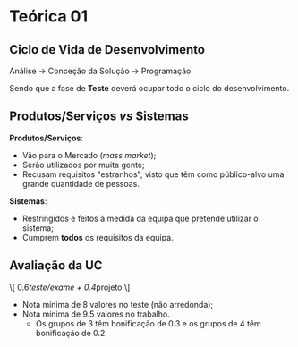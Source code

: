 # Teórica 01

## Ciclo de Vida de Desenvolvimento

Análise &rarr; Conceção da Solução &rarr; Programação


Sendo que a fase de **Teste** deverá ocupar todo o ciclo do desenvolvimento.

## Produtos/Serviços *vs* Sistemas

**Produtos/Serviços**:
- Vão para o Mercado (*mass market*);
- Serão utilizados por muita gente;
- Recusam requisitos "estranhos", visto que têm como público-alvo uma grande quantidade de pessoas.

**Sistemas**:
- Restringidos e feitos à medida da equipa que pretende utilizar o sistema;
- Cumprem **todos** os requisitos da equipa.

## Avaliação da UC

\\[ 0.6*teste/exame + 0.4*projeto \\]

- Nota mínima de 8 valores no teste (não arredonda);
- Nota mínima de 9.5 valores no trabalho.
  - Os grupos de 3 têm bonificação de 0.3 e os grupos de 4 têm bonificação de 0.2.